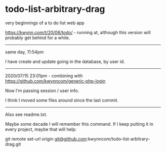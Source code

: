 # todo-list-arbitrary-drag
very beginnings of a to do list web app

https://kwynn.com/t/20/06/todo/  - running at, although this version will probably get behind for a while.

******
same day, 11:54pm

I have create and update going in the database, by user id.  


*****
2020/07/15 23:01pm - combining with https://github.com/kwynncom/generic-php-login

Now I'm passing session / user info.

I think I moved some files around since the last commit.  

**************

Also see readme.txt.  

Maybe some decade I will remember this command.  If I keep putting it in every project, maybe that will help:

git remote set-url origin git@github.com:kwynncom/todo-list-arbitrary-drag.git
